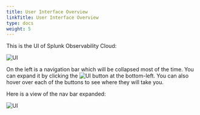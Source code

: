 ```yaml
---
title: User Interface Overview
linkTitle: User Interface Overview
type: docs
weight: 5
---
```

This is the UI of Splunk Observability Cloud:

![UI](../images/ui.png)

On the left is a navigation bar which will be collapsed most of the time. You can expand it by clicking the ![UI](../images/navbar-popout.png) button at the bottom-left. You can also hover over each of the buttons to see where they will take you.

Here is a view of the nav bar expanded:

![UI](../images/navbar.png)
